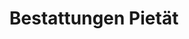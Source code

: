 ---
title: "Bestattungen Pietät"
url: /lauter-bernsbach/bestattungen-pietaet/
shop: Bestattungen
---
